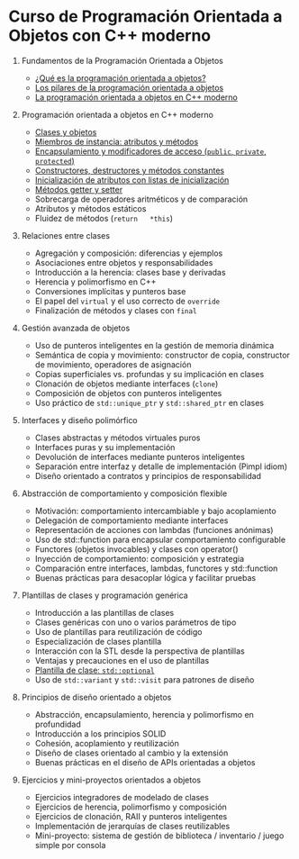 # Curso de Programación Orientada a Objetos con C++ moderno

1. Fundamentos de la Programación Orientada a Objetos

    * [¿Qué es la programación orientada a objetos?](contenido/modulo01/poo.md)
    * [Los pilares de la programación orientada a objetos](contenido/modulo01/pilares.md)
    * [La programación orientada a objetos en C++ moderno](contenido/modulo01/cpp.md)
    

2. Programación orientada a objetos en C++ moderno

    * [Clases y objetos](contenido/modulo02/clases.md)
    * [Miembros de instancia: atributos y métodos](contenido/modulo02/miembros.md)
    * [Encapsulamiento y modificadores de acceso (`public`, `private`, `protected`)](contenido/modulo02/acceso.md)
    * [Constructores, destructores y métodos constantes](contenido/modulo02/constructor.md)
    * [Inicialización de atributos con listas de inicialización](contenido/modulo02/inicializacion.md)
    * [Métodos getter y setter](contenido/modulo02/getters.md)
    * Sobrecarga de operadores aritméticos y de comparación
    * Atributos y métodos estáticos
    * Fluidez de métodos (`return   *this`)

3. Relaciones entre clases

    * Agregación y composición: diferencias y ejemplos
    * Asociaciones entre objetos y responsabilidades
    * Introducción a la herencia: clases base y derivadas
    * Herencia y polimorfismo en C++
    * Conversiones implícitas y punteros base
    * El papel del `virtual` y el uso correcto de `override`
    * Finalización de métodos y clases con `final`

4. Gestión avanzada de objetos

    * Uso de punteros inteligentes en la gestión de memoria dinámica
    * Semántica de copia y movimiento: constructor de copia, constructor de movimiento, operadores de asignación
    * Copias superficiales vs. profundas y su implicación en clases
    * Clonación de objetos mediante interfaces (`clone`)
    * Composición de objetos con punteros inteligentes
    * Uso práctico de `std::unique_ptr` y `std::shared_ptr` en clases

5. Interfaces y diseño polimórfico

    * Clases abstractas y métodos virtuales puros
    * Interfaces puras y su implementación
    * Devolución de interfaces mediante punteros inteligentes
    * Separación entre interfaz y detalle de implementación (Pimpl idiom)
    * Diseño orientado a contratos y principios de responsabilidad

6. Abstracción de comportamiento y composición flexible

    * Motivación: comportamiento intercambiable y bajo acoplamiento
    * Delegación de comportamiento mediante interfaces
    * Representación de acciones con lambdas (funciones anónimas)
    * Uso de std::function para encapsular comportamiento configurable
    * Functores (objetos invocables) y clases con operator()
    * Inyección de comportamiento: composición y estrategia
    * Comparación entre interfaces, lambdas, functores y std::function
    * Buenas prácticas para desacoplar lógica y facilitar pruebas
 
7. Plantillas de clases y programación genérica

    * Introducción a las plantillas de clases
    * Clases genéricas con uno o varios parámetros de tipo
    * Uso de plantillas para reutilización de código
    * Especialización de clases plantilla
    * Interacción con la STL desde la perspectiva de plantillas
    * Ventajas y precauciones en el uso de plantillas
    * [Plantilla de clase: `std::optional`](contenido/modulo07/optional.md)
    * Uso de `std::variant` y `std::visit` para patrones de diseño

8. Principios de diseño orientado a objetos

    * Abstracción, encapsulamiento, herencia y polimorfismo en profundidad
    * Introducción a los principios SOLID
    * Cohesión, acoplamiento y reutilización
    * Diseño de clases orientado al cambio y la extensión
    * Buenas prácticas en el diseño de APIs orientadas a objetos

9. Ejercicios y mini-proyectos orientados a objetos

    * Ejercicios integradores de modelado de clases
    * Ejercicios de herencia, polimorfismo y composición
    * Ejercicios de clonación, RAII y punteros inteligentes
    * Implementación de jerarquías de clases reutilizables
    * Mini-proyecto: sistema de gestión de biblioteca / inventario / juego simple por consola

